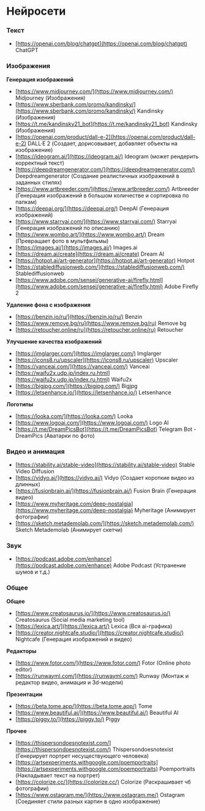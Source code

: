 # Нейросети

### Текст

- [https://openai.com/blog/chatgpt](https://openai.com/blog/chatgpt) ChatGPT

### Изображения

**Генерация изображений**

- [https://www.midjourney.com/](https://www.midjourney.com/) Midjourney (Изображения)
- [https://www.sberbank.com/promo/kandinsky/](https://www.sberbank.com/promo/kandinsky/) Kandinsky (Изображения)
- [https://t.me/kandinsky21_bot](https://t.me/kandinsky21_bot) Kandinsky (Изображения)
- [https://openai.com/product/dall-e-2](https://openai.com/product/dall-e-2) DALL·E 2 (Создает, дорисовывает, добавляет объекты на изображение)
- [https://ideogram.ai/](https://ideogram.ai/) Ideogram (может рендерить корректный текст)
- [https://deepdreamgenerator.com/](https://deepdreamgenerator.com/) Deepdreamgenerator (Создание реалистичных изображений в заданных стилях)
- [https://www.artbreeder.com/](https://www.artbreeder.com/) Artbreeder (Генерация изображений в большом количестве и сортировка по папкам)
- [https://deepai.org/](https://deepai.org/) DeepAI (Генерация изображений)
- [https://www.starryai.com/](https://www.starryai.com/) Starryai (Генерация изображений по описанию)
- [https://www.wombo.art/](https://www.wombo.art/) Dream (Превращает фото в мультфильмы)
- [https://images.ai/](https://images.ai/) Images.ai
- [https://dream.ai/create](https://dream.ai/create) Dream AI
- [https://hotpot.ai/art-generator](https://hotpot.ai/art-generator) Hotpot
- [https://stablediffusionweb.com/](https://stablediffusionweb.com/) Stablediffusionweb
- [https://www.adobe.com/sensei/generative-ai/firefly.html](https://www.adobe.com/sensei/generative-ai/firefly.html) Adobe Firefly 2

**Удаление фона с изображения**

- [https://benzin.io/ru/](https://benzin.io/ru/) Benzin
- [https://www.remove.bg/ru](https://www.remove.bg/ru) Remove bg
- [https://retoucher.online/ru](https://retoucher.online/ru) Retoucher

**Улучшение качества изображений**

- [https://imglarger.com/](https://imglarger.com/) Imglarger
- [https://icons8.ru/upscaler](https://icons8.ru/upscaler) Upscaler
- [https://vanceai.com/](https://vanceai.com/) Vanceai
- [https://waifu2x.udp.jp/index.ru.html](https://waifu2x.udp.jp/index.ru.html) Waifu2x
- [https://bigjpg.com/](https://bigjpg.com/) Bigjpg
- [https://letsenhance.io/](https://letsenhance.io/) Letsenhance

**Логотипы**

- [https://looka.com/](https://looka.com/) Looka
- [https://www.logoai.com/](https://www.logoai.com/) Logo AI
- [https://t.me/DreamPicsBot](https://t.me/DreamPicsBot) Telegram Bot - DreamPics (Аватарки по фото)

### Видео и анимация

- [https://stability.ai/stable-video](https://stability.ai/stable-video) Stable Video Diffusion
- [https://vidyo.ai/](https://vidyo.ai/) Vidyo (Создает короткие видео из длинных)
- [https://fusionbrain.ai/](https://fusionbrain.ai/) Fusion Brain (Генерация видео)
- [https://www.myheritage.com/deep-nostalgia](https://www.myheritage.com/deep-nostalgia) Myheritage (Анимирует фотографии)
- [https://sketch.metademolab.com/](https://sketch.metademolab.com/) Sketch Metademolab (Анимирует скетчи)

### Звук

- [https://podcast.adobe.com/enhance](https://podcast.adobe.com/enhance) Adobe Podcast (Устранение шумов и т.д.)

### Общее

**Общее**

- [https://www.creatosaurus.io/](https://www.creatosaurus.io/) Creatosaurus (Social media marketing tool)
- [https://lexica.art/](https://lexica.art/) Lexica (Вся ai-графика)
- [https://creator.nightcafe.studio/](https://creator.nightcafe.studio/) Nightcafe (Генерация изображений и видео)

**Редакторы**

- [https://www.fotor.com/](https://www.fotor.com/) Fotor (Online photo editor)
- [https://runwayml.com/](https://runwayml.com/) Runway (Монтаж и редактор видео, анимация и 3d-модели)

**Презентации**

- [https://beta.tome.app/](https://beta.tome.app/) Tome
- [https://www.beautiful.ai/](https://www.beautiful.ai/) Beautiful AI
- [https://piggy.to/](https://piggy.to/) Piggy

**Прочее**

- [https://thispersondoesnotexist.com/](https://thispersondoesnotexist.com/) Thispersondoesnotexist (Генерирует портрет несуществующего человека)
- [https://artsexperiments.withgoogle.com/poemportraits](https://artsexperiments.withgoogle.com/poemportraits) Poemportraits (Накладывает текст на портрет)
- [https://colorize.cc/](https://colorize.cc/) Colorize (Раскрашивает чб фотографии)
- [https://www.ostagram.me/](https://www.ostagram.me/) Ostagram (Соединяет стили разных картин в одно изображение)
